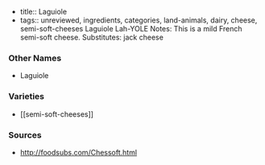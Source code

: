 - title:: Laguiole
- tags:: unreviewed, ingredients, categories, land-animals, dairy, cheese, semi-soft-cheeses
Laguiole Lah-YOLE Notes: This is a mild French semi-soft cheese. Substitutes: jack cheese

### Other Names

* Laguiole

### Varieties

* [[semi-soft-cheeses]]

### Sources
* http://foodsubs.com/Chessoft.html
